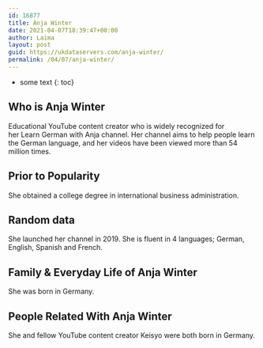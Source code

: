 ```yaml
---
id: 16877
title: Anja Winter
date: 2021-04-07T18:39:47+00:00
author: Laima
layout: post
guid: https://ukdataservers.com/anja-winter/
permalink: /04/07/anja-winter/
---
```


* some text
{: toc}


## Who is Anja Winter
                  
                  
                  
Educational YouTube content creator who is widely recognized for her Learn German with Anja channel. Her channel aims to help people learn the German language, and her videos have been viewed more than 54 million times.
                  
              
            
              
            
                
                
                
## Prior to Popularity
                  
                  
                  
She obtained a college degree in international business administration.
                  
              
            
              
            
                
                
                
## Random data
                  
                  
                  
She launched her channel in 2019. She is fluent in 4 languages; German, English, Spanish and French.
                  
              
            
              
            
                
                
                
## Family & Everyday Life of Anja Winter
                  
                  
                  
She was born in Germany. 
                  
              
            
              
            
                
                
                
## People Related With Anja Winter
                  
                  
                  
She and fellow YouTube content creator Keisyo were both born in Germany. 
                  
              
            
              
            
                
              
            
              
              
            
            
              
            
          
          
          